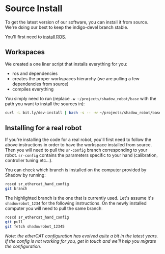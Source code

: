 # Source Install
To get the latest version of our software, you can install it from source. We're doing our best to keep the indigo-devel branch stable.

You'll first need to [install ROS](http://wiki.ros.org/indigo/Installation/Ubuntu).

## Workspaces

We created a one liner script that installs everything for you:
 - ros and dependencies
 - creates the proper workspaces hierarchy (we are pulling a few dependencies from source)
 - compiles everything

You simply need to run (replace `-w ~/projects/shadow_robot/base` with the path you want to install the sources in):

```bash
curl -L bit.ly/dev-install | bash -s -- -w ~/projects/shadow_robot/base
```

## Installing for a real robot

If you're installing the code for a real robot, you'll first need to follow the above instructions in order to have the workspace installed from source. Then you will need to pull the `sr-config` branch corresponding to your robot. `sr-config` contains the parameters specific to your hand (calibration, controller tuning etc...).

You can check which branch is installed on the computer provided by Shadow by running:

```bash
roscd sr_ethercat_hand_config
git branch
```

The highlighted branch is the one that is currently used. Let's assume it's `shadowrobot_1234` for the following instructions. On the newly installed computer you will need to pull the same branch:

```bash
roscd sr_ethercat_hand_config
git pull
git fetch shadowrobot_12345
```

*Note: the etherCAT configuration has evolved quite a bit in the latest years. If the config is not working for you, get in touch and we'll help you migrate the configuration.*
